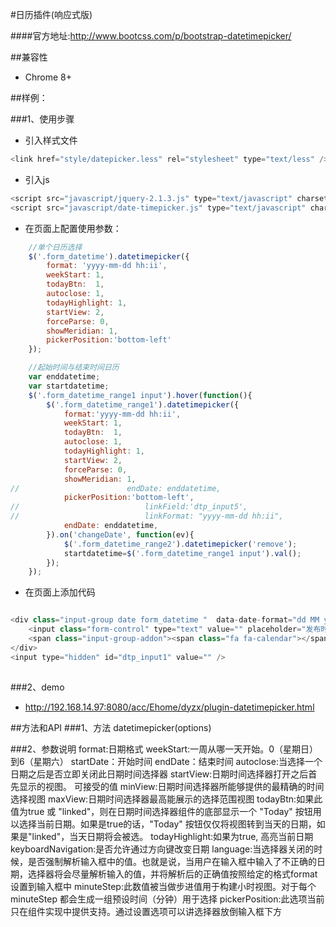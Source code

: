 #日历插件(响应式版)

####官方地址:http://www.bootcss.com/p/bootstrap-datetimepicker/

##兼容性

* Chrome 8+


##样例：

###1、使用步骤
* 引入样式文件

```javascript
<link href="style/datepicker.less" rel="stylesheet" type="text/less" />
```
* 引入js

```javascript
<script src="javascript/jquery-2.1.3.js" type="text/javascript" charset="utf8"></script>
<script src="javascript/date-timepicker.js" type="text/javascript" charset="utf8"></script>
```
 
* 在页面上配置使用参数：

```javascript
    //单个日历选择
    $('.form_datetime').datetimepicker({
        format: 'yyyy-mm-dd hh:ii',
        weekStart: 1,
        todayBtn:  1,
        autoclose: 1,
        todayHighlight: 1,
        startView: 2,
        forceParse: 0,
        showMeridian: 1,
        pickerPosition:'bottom-left'
    });

    //起始时间与结束时间日历
    var enddatetime;
    var startdatetime;
    $('.form_datetime_range1 input').hover(function(){
        $('.form_datetime_range1').datetimepicker({
            format:'yyyy-mm-dd hh:ii',
            weekStart: 1,
            todayBtn:  1,
            autoclose: 1,
            todayHighlight: 1,
            startView: 2,
            forceParse: 0,
            showMeridian: 1,
//                        endDate: enddatetime,
            pickerPosition:'bottom-left',
//                            linkField:'dtp_input5',
//                            linkFormat: "yyyy-mm-dd hh:ii",
            endDate: enddatetime,
        }).on('changeDate', function(ev){
            $('.form_datetime_range2').datetimepicker('remove');
            startdatetime=$('.form_datetime_range1 input').val();
        });
    });
```

* 在页面上添加代码

```javascript

<div class="input-group date form_datetime "  data-date-format="dd MM yyyy - HH:ii p" data-link-field="dtp_input1">
    <input class="form-control" type="text" value="" placeholder="发布时间" />
    <span class="input-group-addon"><span class="fa fa-calendar"></span></span>
</div>
<input type="hidden" id="dtp_input1" value="" />
    
```
###2、demo
* http://192.168.14.97:8080/acc/Ehome/dyzx/plugin-datetimepicker.html

##方法和API
###1、方法
     datetimepicker(options)
     
###2、参数说明
     format:日期格式
     weekStart:一周从哪一天开始。0（星期日）到6（星期六）
     startDate：开始时间
     endDate：结束时间
     autoclose:当选择一个日期之后是否立即关闭此日期时间选择器
     startView:日期时间选择器打开之后首先显示的视图。 可接受的值
     minView:日期时间选择器所能够提供的最精确的时间选择视图
     maxView:日期时间选择器最高能展示的选择范围视图
     todayBtn:如果此值为true 或 "linked"，则在日期时间选择器组件的底部显示一个 "Today" 按钮用以选择当前日期。如果是true的话，"Today" 按钮仅仅将视图转到当天的日期，如果是"linked"，当天日期将会被选。
     todayHighlight:如果为true, 高亮当前日期
     keyboardNavigation:是否允许通过方向键改变日期
     language:当选择器关闭的时候，是否强制解析输入框中的值。也就是说，当用户在输入框中输入了不正确的日期，选择器将会尽量解析输入的值，并将解析后的正确值按照给定的格式format设置到输入框中
     minuteStep:此数值被当做步进值用于构建小时视图。对于每个 minuteStep 都会生成一组预设时间（分钟）用于选择
     pickerPosition:此选项当前只在组件实现中提供支持。通过设置选项可以讲选择器放倒输入框下方


